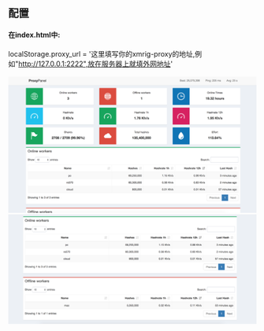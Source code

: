 ## 配置 ##
#### 在index.html中: ####
localStorage.proxy_url = '这里填写你的xmrig-proxy的地址,例如"http://127.0.0.1:2222",放在服务器上就填外网地址'
<br><br>
![Image text](https://github.com/cyynf/proxypanel/blob/master/img/image1.png)
![Image text](https://github.com/cyynf/proxypanel/blob/master/img/image2.png)

